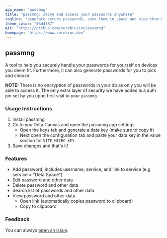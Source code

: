 ```yaml
---
app_name: "passmng"
title: "passmng: store and access your passwords anywhere"
tagline: "generate secure passwords, save them in space and view them on earth"
theme_color: "#3d4f87"
git: "https://github.com/cerebrusinc/passmng"
homepage: "https://www.cerebrus.dev"
---
```


## passmng

A tool to help you securely handle your passwords for yourself on devices you deem fit. Furthermore, it can also generate passwords for you to pick and choose.

**NOTE:** There is no encryption of passwords in your db as only you will be able to access it. The only extra layer of security we have added is a auth pin set by you upon first visit to your `passmng`.

### Usage Instructions

1. Install passmng
2. Go to you Deta Canvas and open the passmng app settings
   - Open the keys tab and generate a data key (make sure to copy it)
   - Next open the configuration tab and paste your data key in the value section for `VITE_MICRO_KEY`
3. Save changes and that's it!

### Features

- Add password; includes username, service, and link to service (e.g service = "Deta Space")
- Edit password and other data
- Delete password and other data
- Search list of passwords and other data
- View password and other data
  - Open link (automatically copies password to clipboard)
  - Copy to clipboard

### Feedback

You can always [open an issue](https://github.com/cerebrusinc/passmng/issues).
